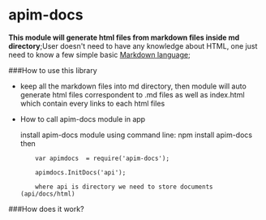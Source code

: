 # apim-docs

**This module will generate html files from markdown files inside md directory**;User doesn't need to have any knowledge about HTML, one just need to know a few simple basic [Markdown language](https://help.github.com/articles/markdown-basics/);

###How to use this library


* keep all the markdown files into md directory, then module will auto generate html files correspondent to .md files as well as index.html
which contain every links to each html files
* How to call apim-docs module in app

  install apim-docs module using command line: npm install apim-docs then

  ```
      var apimdocs  = require('apim-docs');

      apimdocs.InitDocs('api');

      where api is directory we need to store documents (api/docs/html)

  ```


###How does it work?









